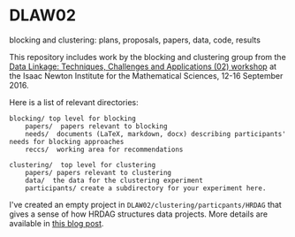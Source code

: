 # DLAW02
blocking and clustering: plans, proposals, papers, data, code, results

This repository includes work by the blocking and clustering group from the [Data Linkage: Techniques, Challenges and Applications (02) workshop](https://www.newton.ac.uk/event/dlaw02/timetable) at the Isaac Newton Institute for the Mathematical Sciences, 12-16 September 2016.

Here is a list of relevant directories:
```
blocking/ top level for blocking
    papers/  papers relevant to blocking
	needs/  documents (LaTeX, markdown, docx) describing participants' needs for blocking approaches
	reccs/  working area for recommendations

clustering/  top level for clustering
    papers/ papers relevant to clustering
	data/  the data for the clustering experiment
	participants/ create a subdirectory for your experiment here.
```

I've created an empty project in `DLAW02/clustering/particpants/HRDAG` that gives a sense of how HRDAG structures data projects. More details are available in [this blog post](https://hrdag.org/2016/06/14/the-task-is-a-quantum-of-workflow/).
